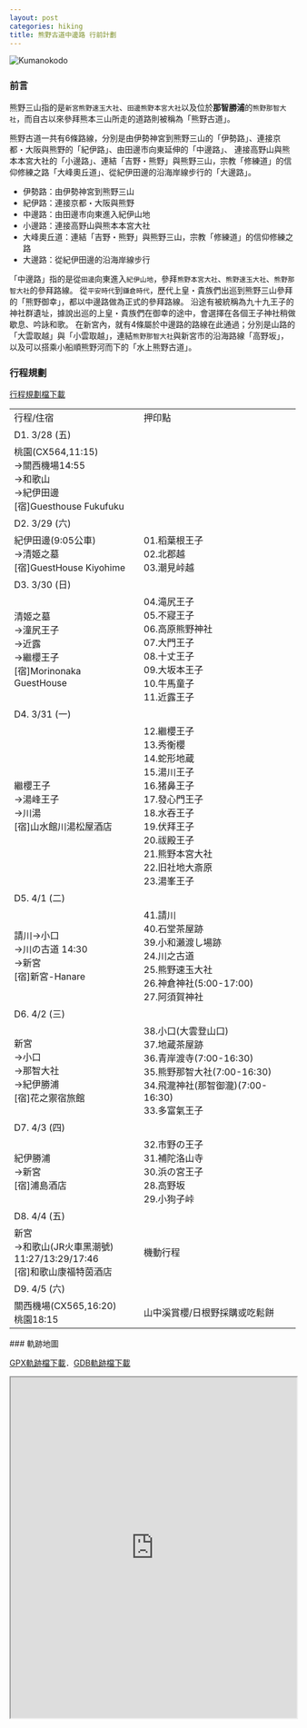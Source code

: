 ```yaml
---
layout: post
categories: hiking
title: 熊野古道中邊路 行前計劃
---
```


![Kumanokodo](/assets/images/kumanokodo.png)

### 前言

熊野三山指的是`新宮熊野速玉大社`、`田邊熊野本宮大社`以及位於**那智勝浦**的`熊野那智大社`，而自古以來參拜熊本三山所走的道路則被稱為「熊野古道」。

熊野古道一共有6條路線，分別是由伊勢神宮到熊野三山的「伊勢路」、連接京都・大阪與熊野的「紀伊路」、由田邊市向東延伸的「中邊路」、
連接高野山與熊本本宮大社的「小邊路」、連結「吉野・熊野」與熊野三山，宗教「修練道」的信仰修練之路「大峰奧丘道」、從紀伊田邊的沿海岸線步行的「大邊路」。

- 伊勢路：由伊勢神宮到熊野三山
- 紀伊路：連接京都・大阪與熊野
- 中邊路：由田邊市向東進入紀伊山地
- 小邊路：連接高野山與熊本本宮大社
- 大峰奧丘道：連結「吉野・熊野」與熊野三山，宗教「修練道」的信仰修練之路
- 大邊路：從紀伊田邊的沿海岸線步行

「中邊路」指的是從`田邊`向東進入`紀伊山地`，參拜`熊野本宮大社`、`熊野速玉大社`、`熊野那智大社`的參拜路線。
從`平安時代`到`鎌倉時代`，歷代上皇・貴族們出巡到熊野三山參拜的「熊野御幸」，都以中邊路做為正式的參拜路線。
沿途有被統稱為九十九王子的神社群遺址，據說出巡的上皇・貴族們在御幸的途中，會選擇在各個王子神社稍做歇息、吟詠和歌。
在新宮內，就有4條屬於中邊路的路線在此通過；分別是山路的「大雲取越」與「小雲取越」，連結`熊野那智大社`與新宮市的沿海路線「高野坂」，以及可以搭乘小船順熊野河而下的「水上熊野古道」。

### 行程規劃

[行程規劃檔下載](/assets/data/熊野古道.xlsx)

<table>
<tr class='text-bold'><td>行程/住宿</td><td>押印點</td></tr>
<tr class='text-bold'><td colspan='2'>D1. 3/28 (五)</td></tr>
<tr class='text-grey-dk'>
  <td>桃園(CX564,11:15)<br/>→關西機場14:55<br/>→和歌山<br/>→紀伊田邊<br/><span class='text-orange-dk'>[宿]Guesthouse Fukufuku</span></td>
  <td></td>
</tr>
<tr class='text-bold'><td colspan='2'>D2. 3/29 (六)</td></tr>
<tr class='text-grey-dk'>
  <td>紀伊田邊(9:05公車)<br/>→清姬之墓<br/><span class='text-orange-dk'>[宿]GuestHouse Kiyohime</span></td>  
  <td>01.稻葉根王子<br/>02.北郡越<br/>03.潮見峠越</td>
</tr>
<tr class='text-bold'><td colspan='2'>D3. 3/30 (日)</td></tr>
<tr class='text-grey-dk'>
  <td>清姬之墓<br/>→潼尻王子<br/>→近露<br/>→繼櫻王子<br/><span class='text-orange-dk'>[宿]Morinonaka GuestHouse</span></td>
  <td>04.滝尻王子<br/>05.不寢王子<br/>06.高原熊野神社<br/>07.大門王子<br/>08.十丈王子<br/>09.大坂本王子<br/>10.牛馬童子<br/>11.近露王子</td>
</tr>
<tr class='text-bold'><td colspan='2'>D4. 3/31 (一)</td></tr>
<tr>
  <td>繼櫻王子<br/>→湯峰王子<br/>→川湯<br/><span class='text-orange-dk'>[宿]山水館川湯松屋酒店</span></td>
  <td>12.繼櫻王子<br/>13.秀衡櫻<br/>14.蛇形地蔵<br/>15.湯川王子<br/>16.猪鼻王子<br/>17.發心門王子<br/>18.水吞王子<br/>19.伏拜王子<br/>20.祓殿王子<br/>21.熊野本宮大社<br/>22.旧社地大斎原<br/>23.湯峯王子</td>
</tr>
<tr class='text-bold'><td colspan='2'>D5. 4/1 (二)</td></tr>
<tr>
  <td>請川→小口<br/>→川の古道 14:30<br/>→新宮<br/><span class='text-orange-dk'>[宿]新宮-Hanare</span></td>
  <td>41.請川<br/>40.石堂茶屋跡<br/>39.小和瀨渡し場跡<br/>24.川之古道<br/>25.熊野速玉大社<br/>26.神倉神社(5:00-17:00)<br/>27.阿須賀神社</td>
</tr>
<tr class='text-bold'><td colspan='2'>D6. 4/2 (三)</td></tr>
<tr>
  <td>新宮<br/>→小口<br/>→那智大社<br/>→紀伊勝浦<br/><span class='text-orange-dk'>[宿]花之禦宿旅館</span></td>
  <td>38.小口(大雲登山口)<br/>37.地蔵茶屋跡<br/>36.青岸渡寺(7:00-16:30)<br/>35.熊野那智大社(7:00-16:30)<br/>34.飛瀧神社(那智御瀧)(7:00-16:30)<br/>33.多富氣王子</td>
</tr>
<tr class='text-bold'><td colspan='2'>D7. 4/3 (四)</td></tr>
<tr>
  <td>紀伊勝浦<br/>→新宮<br/><span class='text-orange-dk'>[宿]浦島酒店</span></td>
  <td>32.市野の王子<br/>31.補陀洛山寺<br/>30.浜の宮王子<br/>28.高野坂<br/>29.小狗子峠</td>
</tr>
<tr class='text-bold'><td colspan='2'>D8. 4/4 (五)</td></tr>
<tr>
  <td>新宮<br/>→和歌山(JR火車黑潮號)<br/>11:27/13:29/17:46<br/><span class='text-orange-dk'>[宿]和歌山康福特茵酒店</span></td>
  <td>機動行程</td>
</tr>
<tr class='text-bold'><td colspan='2'>D9. 4/5 (六)</td></tr>
<tr>
  <td>關西機場(CX565,16:20)<br/>桃園18:15</td>
  <td>山中溪賞櫻/日根野採購或吃鬆餅</td>
</tr>
</table>
### 軌跡地圖

[GPX軌跡檔下載](/assets/gpx/0328-0405熊野古道.gpx)．[GDB軌跡檔下載](/assets/gpx/0328-0405熊野古道.gdb)
<iframe src="https://www.google.com/maps/d/embed?mid=114ipxH5ZUzye1KSAz3IEDN9ynySK0D8&ehbc=2E312F" width="100%" height="600"></iframe>



